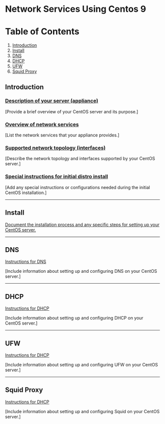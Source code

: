 # Network Services Using Centos 9
# Table of Contents
1. [Introduction](#intro)
2. [Install](#install)
3. [DNS](#dns)
4. [DHCP](#dhcp)
5. [UFW](#ufw)
6. [Squid Proxy](#squid-proxy)
## Introduction <a name="intro"></a>

### [Description of your server (appliance)](description.md)
[Provide a brief overview of your CentOS server and its purpose.]

### [Overview of network services](network-services.md)
[List the network services that your appliance provides.]

### [Supported network topology (interfaces)](network-topology.md)
[Describe the network topology and interfaces supported by your CentOS server.]

### [Special instructions for initial distro install](initial-install.md)
[Add any special instructions or configurations needed during the initial CentOS installation.]

---

## Install <a name="install"></a>

[Document the installation process and any specific steps for setting up your CentOS server.](install.md)

---

## DNS <a name="dns"></a>

[Instructions for DNS](DNS/dns-instructions)

[Include information about setting up and configuring DNS on your CentOS server.]

---

## DHCP <a name="dhcp"></a>

[Instructions for DHCP](DHCP/dhcp-Instructions)

[Include information about setting up and configuring DHCP on your CentOS server.]

---

## UFW <a name="ufw"></a>

[Instructions for DHCP](UFW/ufw-Instructions)

[Include information about setting up and configuring UFW on your CentOS server.]

---

## Squid Proxy <a name="squid-proxy"></a>

[Instructions for DHCP](SQUID/Squid-Instructions)

[Include information about setting up and configuring Squid on your CentOS server.]